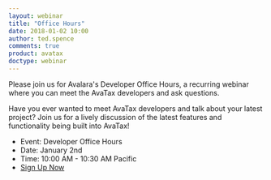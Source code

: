 ```yaml
---
layout: webinar
title: "Office Hours"
date: 2018-01-02 10:00
author: ted.spence
comments: true
product: avatax
doctype: webinar
---
```


Please join us for Avalara's Developer Office Hours, a recurring webinar where you can meet the AvaTax developers and ask questions.  

Have you ever wanted to meet AvaTax developers and talk about your latest project?  Join us for a lively discussion of the latest features and functionality being built into AvaTax!

<ul class="normal">
	<li>Event: Developer Office Hours</li>
	<li>Date: January 2nd</li>
	<li>Time: 10:00 AM - 10:30 AM Pacific</li>
	<li><a href="https://event.on24.com/wcc/r/1574448/52A06891BD560A19650B8C56EB7FE6A5">Sign Up Now</a></li>
</ul>
